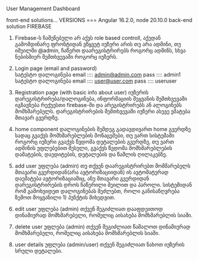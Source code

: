 User Management Dashboard

front-end solutions... VERSIONS === Angular 16.2.0, node 20.10.0
back-end solution FIREBASE

1. Firebase-ს ჩაშენებული არ აქვს role based controll, აქედან გამომდინარე ფრონტიდან ვწყვეტ იუზერი არის თუ არა ადმინი, თუ იმეილში @admin, ჩაწერთ დაარეგისტრირებს როგორც ადმინს, სხვა ნებისმიერ შემთხვევაში როგორც იუზერს.

2. Login page (email and password)  
   სატესტო დალოგინება email :::: admin@admin.com pass :::: admin1
   სატესტო დალოგინება email :::: user@user.com pass :::: useruser
3. Registration page (with basic info about user)
   იუზერის დარეგისტრირება/დალოგინება, ინფორმაციის შეყვანის შემთხვევაში იგზავნება რექუესთი firebase-ში და არეგისტრირებს ან ალოგინებს მომხმარებელს. დარეგისტრირების შემთხვევაში იუზერი ასევე ემატება მთავარ გვერდზე.

4. home component
   დალოგინების შემდეგ გადავდივართ home გვერდზე სადაც გვაქვს მომხმარებლების მონაცემები, თუ ვართ სისტემაში როგორც იუზერი გვაქვს წვდომა დეტალების გვერდზე, თუ ვართ ადმინის უფლებებით შესული, გვაქვს წვდომა მომხმარებლების დამატების, დაედიტების, დეტალების და წაშლის ღილაკებზე.

5. add user
   უფლება (admin)
   თუ თქვენ დაარეგისტრირებთ მომმარებელს მთავარი გვერდიდან(არა ავტორიზაციიდან) ის ავტომატურად დაემატება ავტორიზაციაშიც, ანუ მთავარი გვერდიდან დარეგისტრირების დროს ჩაწერილი მეილით და პაროლი. სისტემიდან რომ გამოხვიდეთ დალოგინებას შეძლებთ, როლი განისაზღვრება ზემოთ მოყვანილი 1) პუნქტის მიხედვით.

6. edit user
   უფლება (admin)
   თქვენ შეგიძლიათ დააფდეითოდ დინამიურად მომხმარებელი, რომელიც აისახება მომხმარებლის სიაში.
7. delete user
   უფლება (admin)
   თქვენ შეგიძლიათ წაშალოთ დინამიურად მომხმარებელი, რომელიც აისახება მომხმარებლის სიაში.
8. user details
   უფლება (admin/user)
   თქვენ შეგიძლიათ ნახოთ იუზერის სრული დეტალები.
